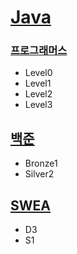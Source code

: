 # [Java](https://github.com/ujin302/CodingTest_2023/tree/main/Java/workspace/vscode/Hellow/src)
### [프로그래머스](https://github.com/ujin302/CodingTest_2023/tree/main/Java/workspace/vscode/Hellow/src/programmers)
- Level0
- Level1
- Level2
- Level3

## [백준](https://github.com/ujin302/CodingTest_2023/tree/main/Java/workspace/vscode/Hellow/src/BackJun)
- Bronze1
- Silver2

## [SWEA](https://github.com/ujin302/CodingTest_2023/tree/main/Java/workspace/vscode/Hellow/src/SWEA)
- D3
- S1
